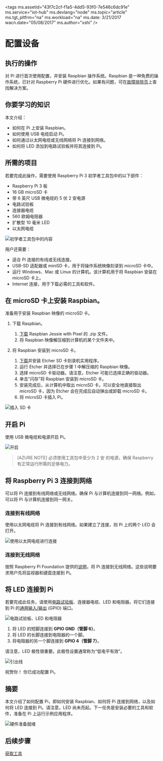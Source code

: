 <properties
    pageTitle="配置设备 | Azure"
    description="对 Raspberry Pi 3 进行首次使用配置，并安装 Raspbian OS，这是一个免费操作系统，已针对 Raspberry Pi 硬件优化。"
    services="iot-hub"
    documentationcenter=""
    author="shizn"
    manager="timlt"
    tags=""
    keywords="安装 raspbian, raspbian 下载, 如何安装 raspbian, raspbian 安装程序, raspberry pi 安装 raspbian, raspberry pi 安装 os, raspberry pi sd 卡安装, raspberry pi 连接, 连接到 raspberry pi, raspberry pi 连接" />
<tags
    ms.assetid="43f7c2cf-f1a5-4dd5-93f0-7e546c6dc91e"
    ms.service="iot-hub"
    ms.devlang="node"
    ms.topic="article"
    ms.tgt_pltfrm="na"
    ms.workload="na"
    ms.date: 3/21/2017
    wacn.date="05/08/2017"
    ms.author="xshi" />  


# 配置设备
## 执行的操作
对 Pi 进行首次使用配置，并安装 Raspbian 操作系统。Raspbian 是一种免费的操作系统，已针对 Raspberry Pi 硬件进行优化。如果有问题，可在[故障排除页](/documentation/articles/iot-hub-raspberry-pi-kit-node-troubleshooting/)上查找解决方案。

## 你要学习的知识
本文介绍：

* 如何在 Pi 上安装 Raspbian。
* 如何使用 USB 电缆启动 Pi。
* 如何通过以太网电缆或无线网络将 Pi 连接到网络。
* 如何将 LED 添加到电路试验板并将其连接到 Pi。

## 所需的项目
若要完成此操作，需要使用 Raspberry Pi 3 初学者工具包中的以下部件：

* Raspberry Pi 3 板
* 16 GB microSD 卡
* 带 6 英尺 USB 微电缆的 5 伏 2 安电源
* 电路试验板
* 连接器电缆
* 560 欧姆电阻器
* 扩散型 10 毫米 LED
* 以太网电缆

![初学者工具包中的内容](./media/iot-hub-raspberry-pi-lessons/lesson1/starter_kit.jpg)  


用户还需要：

* 适合 Pi 连接的有线或无线连接。
* USB-SD 适配器或 miniSD 卡，用于将操作系统映像刻录到 microSD 卡中。
* 运行 Windows、Mac 或 Linux 的计算机。该计算机用于将 Raspbian 安装在 microSD 卡上。
* Internet 连接，用于下载必需的工具和软件。

## 在 microSD 卡上安装 Raspbian。
准备用于安装 Raspbian 映像的 microSD 卡。

1. 下载 Raspbian。

   1. [下载](https://www.raspberrypi.org/downloads/raspbian/) Raspbian Jessie with Pixel 的 .zip 文件。
   2. 将 Raspbian 映像解压缩到计算机的某个文件夹中。

2. 将 Raspbian 安装到 microSD 卡。

   1. [下载](https://www.etcher.io)并安装 Etcher SD 卡刻录机实用程序。
   2. 运行 Etcher 并选择已在步骤 1 中解压缩的 Raspbian 映像。
   3. 选择 microSD 卡驱动器。请注意，Etcher 可能已选择正确的驱动器。
   4. 单击“闪存”将 Raspbian 安装到 microSD 卡。
   5. 安装完成后，从计算机中取出 microSD 卡。可以安全地直接取出 microSD 卡，因为 Etcher 会在完成后自动弹出或卸载 microSD 卡。
   6. 将 microSD 卡插入 Pi。

![插入 SD 卡](./media/iot-hub-raspberry-pi-lessons/lesson1/insert_sdcard.jpg)  


## 开启 Pi
使用 USB 微电缆和电源开启 Pi。

![开启](./media/iot-hub-raspberry-pi-lessons/lesson1/micro_usb_power_on.jpg)  


> [AZURE.NOTE] 必须使用工具包中至少为 2 安 的电源，确保 Raspberry 有正常运行所需的足够电力。
> 
> 

## 将 Raspberry Pi 3 连接到网络
可以将 Pi 连接到有线网络或无线网络。确保 Pi 与计算机连接到同一网络。例如，可以将 Pi 与计算机连接到同一网关。

### 连接到有线网络
使用以太网电缆将 Pi 连接到有线网络。如果建立了连接，则 Pi 上的两个 LED 会打开。

![使用以太网电缆进行连接](./media/iot-hub-raspberry-pi-lessons/lesson1/connect_ethernet.jpg)  


### 连接到无线网络
按照 Raspberry Pi Foundation 提供的[说明](https://www.raspberrypi.org/learning/software-guide/wifi/)，将 Pi 连接到无线网络。这些说明要求用户先将监视器和键盘连接到 Pi。

## 将 LED 连接到 Pi
若要完成此任务，请使用[电路试验板](https://learn.sparkfun.com/tutorials/how-to-use-a-breadboard)、连接器电缆、LED 和电阻器。将它们连接到 Pi 的[通用输入/输出](https://www.raspberrypi.org/documentation/usage/gpio/) (GPIO) 端口。

![电路试验板、LED 和电阻器](./media/iot-hub-raspberry-pi-lessons/lesson1/breadboard_led_resistor.jpg)  


1. 将 LED 的短脚连接到 **GPIO GND（管脚 6）**。
2. 将 LED 的长脚连接到电阻器的一个脚。
3. 将电阻器的另一个脚连接到 **GPIO 4（管脚 7）**。

请注意，LED 极性很重要。此极性设置通常称为“低电平有效”。

![引出线](./media/iot-hub-raspberry-pi-lessons/lesson1/pinout_breadboard.png)  


祝贺你！ 你已成功配置 Pi。

## 摘要
本文介绍了如何配置 Pi，即如何安装 Raspbian、如何将 Pi 连接到网络，以及如何将 LED 连接到 Pi。请注意，LED 尚未亮起。下一任务是安装必要的工具和软件，准备在 Pi 上运行示例应用程序。

![硬件准备就绪](./media/iot-hub-raspberry-pi-lessons/lesson1/hardware_ready.jpg)  


## 后续步骤
[获取工具](/documentation/articles/iot-hub-raspberry-pi-kit-node-lesson1-get-the-tools-win32/)

<!---HONumber=Mooncake_0109_2017-->
<!--Update_Description:update wording-->